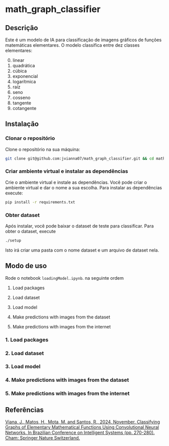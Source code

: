 # math_graph_classifier

## Descrição

Este é um modelo de IA para classificação de imagens gráficos de funções matemáticas elementares.
O modelo classifica entre dez classes elementares:

0. linear
1. quadrática
2. cúbica
3. exponencial
4. logarítmica
5. raíz
6. seno
7. cosseno
8. tangente
9. cotangente

## Instalação

### Clonar o repositório
Clone o repositório na sua máquina:
```bash
git clone git@github.com:jvianna07/math_graph_classifier.git && cd math_graph_classifier/
```

### Criar ambiente virtual e instalar as dependências
Crie o ambiente virtual e instale as dependências. Você pode criar o ambiente virtual e dar o nome a sua escolha. Para instalar as dependências execute:

```bash
pip install -r requirements.txt
```

### Obter dataset
Após instalar, você pode baixar o dataset de teste para classificar. Para obter o dataset, execute

```bash
./setup
```
Isto irá criar uma pasta com o nome dataset e um arquivo de dataset nela.

## Modo de uso

Rode o notebook `loadingModel.ipynb`. na seguinte ordem

1. Load packages

2. Load dataset

3. Load model

4. Make predictions with images from the dataset

5. Make predictions with images from the internet

### 1. Load packages

### 2. Load dataset

### 3. Load model

### 4. Make predictions with images from the dataset

### 5. Make predictions with images from the internet


## Referências

[Viana, J., Matos, H., Mota, M. and Santos, R., 2024, November. Classifying Graphs of Elementary Mathematical Functions Using Convolutional Neural Networks. In Brazilian Conference on Intelligent Systems (pp. 270-280). Cham: Springer Nature Switzerland.](https://link.springer.com/chapter/10.1007/978-3-031-79029-4_19)